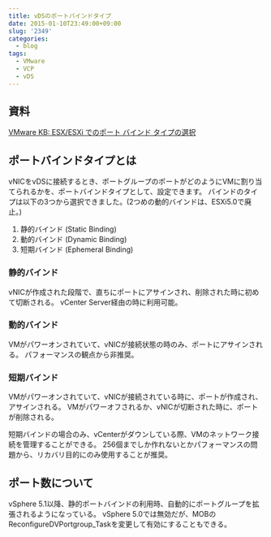 ```yaml
---
title: vDSのポートバインドタイプ
date: 2015-01-10T23:49:00+09:00
slug: '2349'
categories:
  - blog
tags:
  - VMware
  - VCP
  - vDS
---
```



## 資料
[VMware KB: ESX/ESXi でのポート バインド タイプの選択](http://kb.vmware.com/selfservice/search.do?cmd=displayKC&docType=kc&docTypeID=DT_KB_1_1&externalId=2086886)

## ポートバインドタイプとは
vNICをvDSに接続するとき、ポートグループのポートがどのようにVMに割り当てられるかを、ポートバインドタイプとして、設定できます。
バインドのタイプは以下の3つから選択できました。(2つめの動的バインドは、ESXi5.0で廃止。)

1. 静的バインド (Static Binding)
2. 動的バインド (Dynamic Binding)
3. 短期バインド (Ephemeral Binding)

### 静的バインド
vNICが作成された段階で、直ちにポートにアサインされ、削除された時に初めて切断される。
vCenter Server経由の時に利用可能。

### 動的バインド
VMがパワーオンされていて、vNICが接続状態の時のみ、ポートにアサインされる。
パフォーマンスの観点から非推奨。

### 短期バインド
VMがパワーオンされていて、vNICが接続されている時に、ポートが作成され、アサインされる。
VMがパワーオフされるか、vNICが切断された時に、ポートが削除される。

短期バインドの場合のみ、vCenterがダウンしている際、VMのネットワーク接続を管理することができる。
256個までしか作れないとかパフォーマンスの問題から、リカバリ目的にのみ使用することが推奨。

## ポート数について
vSphere 5.1以降、静的ポートバインドの利用時、自動的にポートグループを拡張されるようになっている。
vSphere 5.0では無効だが、MOBのReconfigureDVPortgroup\_Taskを変更して有効にすることもできる。



